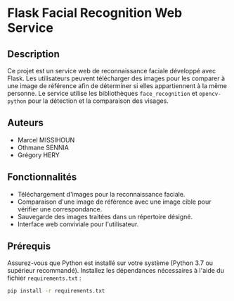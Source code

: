 # Flask Facial Recognition Web Service

## Description

Ce projet est un service web de reconnaissance faciale développé avec Flask. Les utilisateurs peuvent télécharger des images pour les comparer à une image de référence afin de déterminer si elles appartiennent à la même personne. Le service utilise les bibliothèques `face_recognition` et `opencv-python` pour la détection et la comparaison des visages.

## Auteurs

-  Marcel MISSIHOUN
- Othmane SENNIA
- Grégory HERY


## Fonctionnalités

- Téléchargement d'images pour la reconnaissance faciale.
- Comparaison d'une image de référence avec une image cible pour vérifier une correspondance.
- Sauvegarde des images traitées dans un répertoire désigné.
- Interface web conviviale pour l'utilisateur.

## Prérequis

Assurez-vous que Python est installé sur votre système (Python 3.7 ou supérieur recommandé). Installez les dépendances nécessaires à l'aide du fichier `requirements.txt` :

```bash
pip install -r requirements.txt
